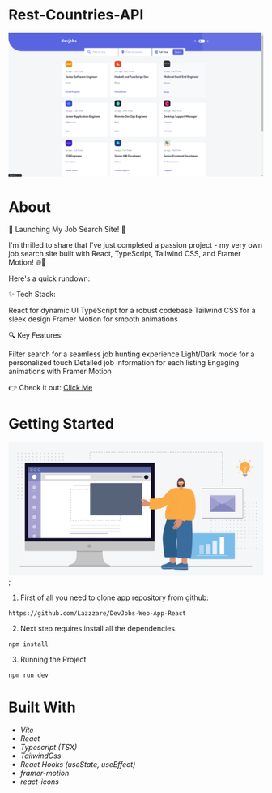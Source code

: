 # Rest-Countries-API

  <img src="./src/assets/Background.PNG">

# About

🚀 Launching My Job Search Site! 🚀

I'm thrilled to share that I've just completed a passion project - my very own job search site built with React, TypeScript, Tailwind CSS, and Framer Motion! 🌐💼

Here's a quick rundown:

✨ Tech Stack:

React for dynamic UI
TypeScript for a robust codebase
Tailwind CSS for a sleek design
Framer Motion for smooth animations

🔍 Key Features:

Filter search for a seamless job hunting experience
Light/Dark mode for a personalized touch
Detailed job information for each listing
Engaging animations with Framer Motion

👉 Check it out: [Click Me](dev-jobs-web-app-react.vercel.app)

# Getting Started

![.gif](./src/assets/gif.webp);

1. First of all you need to clone app repository from github:

```
https://github.com/Lazzzare/DevJobs-Web-App-React
```

2. Next step requires install all the dependencies.

```
npm install
```

3. Running the Project

```
npm run dev
```

# Built With

- _Vite_
- _React_
- _Typescript (TSX)_
- _TailwindCss_
- _React Hooks (useState, useEffect)_
- _framer-motion_
- _react-icons_
